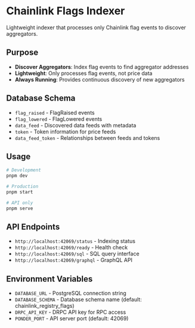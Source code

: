 # Chainlink Flags Indexer

Lightweight indexer that processes only Chainlink flag events to discover aggregators.

## Purpose

- **Discover Aggregators**: Index flag events to find aggregator addresses
- **Lightweight**: Only processes flag events, not price data
- **Always Running**: Provides continuous discovery of new aggregators

## Database Schema

- `flag_raised` - FlagRaised events
- `flag_lowered` - FlagLowered events  
- `data_feed` - Discovered data feeds with metadata
- `token` - Token information for price feeds
- `data_feed_token` - Relationships between feeds and tokens

## Usage

```bash
# Development
pnpm dev

# Production
pnpm start

# API only
pnpm serve
```

## API Endpoints

- `http://localhost:42069/status` - Indexing status
- `http://localhost:42069/ready` - Health check
- `http://localhost:42069/sql` - SQL query interface
- `http://localhost:42069/graphql` - GraphQL API

## Environment Variables

- `DATABASE_URL` - PostgreSQL connection string
- `DATABASE_SCHEMA` - Database schema name (default: chainlink_registry_flags)
- `DRPC_API_KEY` - DRPC API key for RPC access
- `PONDER_PORT` - API server port (default: 42069)